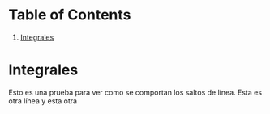 
# Table of Contents

1.  [Integrales](#org9a0c84b)



<a id="org9a0c84b"></a>

# Integrales

Esto es una prueba para ver como se comportan los saltos de línea.
Esta es otra línea
y esta otra

